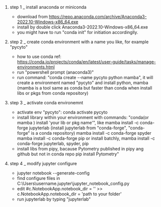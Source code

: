 1. step 1 _ install anaconda or miniconda
	+ download from https://repo.anaconda.com/archive/Anaconda3-2022.10-Windows-x86_64.exe
	+ install by double click Anaconda3-2022.10-Windows-x86_64.exe
	+ you might have to run "conda init" for initiation accordinglly.
	
2. step 2 _ create conda environment with a name you like, for example "pycyto"
	+ how to use conda ref: https://conda.io/projects/conda/en/latest/user-guide/tasks/manage-environments.html
	+ run "powershell prompt (anaconda3)"
	+ run command: "conda create --name pycyto python mamba", it will create a environment named "pycyto" and install python, mamba (mamba is a tool same as conda but faster than conda when install libs or pkgs from conda repository)

3. step 3 _ activate conda environemnt
	+ activate env "pycyto": conda activate pycyto
	+ install library within your environment with commands: "conda(or mamba ) install 'your lib or pkg name'", like 
		mamba install -c conda-forge jupyterlab (install jupyterlab from "conda-forge", "conda-forge" is a conda repository)
		mamba install -c conda-forge spyder
		mamba install -c conda-forge pip
	  or install batchly, 
	  	mamba install -c conda-forge jupyterlab, spyder, pip
	+ install libs from pipy, bacause Pytometry published in pipy ang github but not in conda repo
		pip install Pytometry"

4. step 4 _ modify jupyter configure
	+ jupyter notebook --generate-config
	+ find configure files in C:\Users\username\.jupyter\jupyter_notebook_config.py
	+ edit #c.NotebookApp.notebook_dir = '' >> c.NotebookApp.notebook_dir = 'path to your folder' 
	+ run jupyterlab by typing "jupyterlab"
